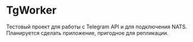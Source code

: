 # TgWorker

Тестовый проект для работы с Telegram API и для подключения NATS. Планируется сделать приложение, пригодное для репликации.